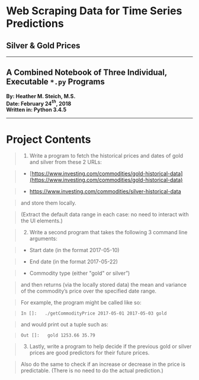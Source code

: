 # Web Scraping Data for Time Series Predictions  
## Silver & Gold Prices  
---  
  
## A Combined Notebook of Three Individual, Executable `*.py` Programs  
  
**By: Heather M. Steich, M.S.**  
**Date: February 24$^{th}$, 2018**  
**Written in: Python 3.4.5**  
  
---  
  
# Project Contents  
  
> 1. Write a program to fetch the historical prices and dates of gold and silver from these 2 URLs:  
  
>  - [https://www.investing.com/commodities/gold-historical-data](https://www.investing.com/commodities/gold-historical-data)  
  
>  - https://www.investing.com/commodities/silver-historical-data  
  
>  and store them locally.  
  
> (Extract the default data range in each case: no need to interact with the UI elements.)  
  
> 2. Write a second program that takes the following 3 command line arguments:  
  
>  - Start date (in the format 2017-05-10)

>  - End date (in the format 2017-05-22)

>  - Commodity type (either "gold" or silver”)

>  and then returns (via the locally stored data) the mean and variance of the commodity’s price over the specified date range.  
  
> For example, the program might be called like so:  
  
> `In []:   ./getCommodityPrice 2017-05-01 2017-05-03 gold`  
  
> and would print out a tuple such as:  
  
> `Out []:   gold 1253.66 35.79`  
  
> 3. Lastly, write a program to help decide if the previous gold or silver prices are good predictors for their future prices.  
  
>  Also do the same to check if an increase or decrease in the price is predictable. (There is no need to do the actual prediction.)  